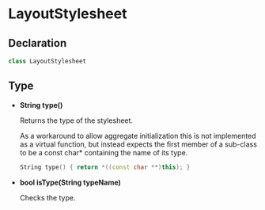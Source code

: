 # LayoutStylesheet

## Declaration

```C++
class LayoutStylesheet
```

## Type

* **String type()**

	Returns the type of the stylesheet.

	As a workaround to allow aggregate initialization this is not implemented as a virtual function, but instead expects the first member of a sub-class 
	to be a const char* containing the name of its type.

	```C++
	String type() { return *((const char **)this); }
	```
		
* **bool isType(String typeName)**

	Checks the type.